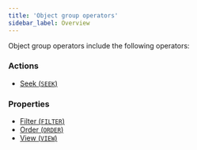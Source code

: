 ```yaml
---
title: 'Object group operators'
sidebar_label: Overview
---
```


Object group operators include the following operators:

### Actions

-   [Seek (`SEEK`)](Search_SEEK_.md)

### Properties

-   [Filter (`FILTER`)](Filter_FILTER_.md)
-   [Order (`ORDER`)](Order_ORDER_.md)
-   [View (`VIEW`)](View_VIEW_.md)
